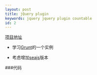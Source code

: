 ```yaml
---
layout: post
title: jQuery plugin
keywords: jquery jquery plugin countable
id: 2
---
```


[项目地址][]

[项目地址]: https://github.com/lichunqiang/jquery-countable

* 学习[Grunt][]的一个实例

[Grunt]: http://gruntjs.com/

* 考虑增加[seajs]版本

[seajs]: https://github.com/seajs/seajs

###代码
<div class="github-widget" data-repo="lichunqiang/jquery-countable"></div>
<!--github代码展示-->
<script type="text/javascript" src='js/hubinfo.js'></script>